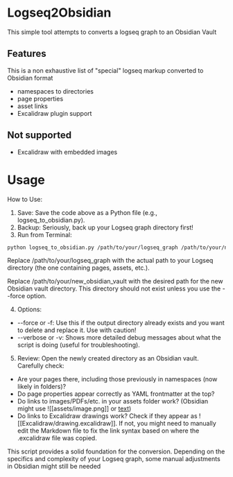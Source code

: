 
# Logseq2Obsidian

This simple tool attempts to converts a logseq graph to an Obsidian Vault

## Features

This is a non exhaustive list of "special" logseq markup converted to Obsidian format

- namespaces to directories
- page properties
- asset links
- Excalidraw plugin support 


## Not supported

- Excalidraw with embedded images


# Usage

How to Use:

1. Save: Save the code above as a Python file (e.g., logseq_to_obsidian.py).
1.  Backup: Seriously, back up your Logseq graph directory first!
1.  Run from Terminal:

```bash
python logseq_to_obsidian.py /path/to/your/logseq_graph /path/to/your/new_obsidian_vault
```

Replace /path/to/your/logseq_graph with the actual path to your Logseq directory (the one containing pages, assets, etc.).

Replace /path/to/your/new_obsidian_vault with the desired path for the new Obsidian vault directory. This directory should not exist unless you use the --force option.

4. Options:
  - --force or -f: Use this if the output directory already exists and you want to delete and replace it. Use with caution!
  - --verbose or -v: Shows more detailed debug messages about what the script is doing (useful for troubleshooting).

5. Review: Open the newly created directory as an Obsidian vault. Carefully check:
  - Are your pages there, including those previously in namespaces (now likely in folders)?
  - Do page properties appear correctly as YAML frontmatter at the top?
  - Do links to images/PDFs/etc. in your assets folder work? (Obsidian might use ![[assets/image.png]] or [text](assets/doc.pdf))
  - Do links to Excalidraw drawings work? Check if they appear as ![[Excalidraw/drawing.excalidraw]]. If not, you might need to manually edit the Markdown file to fix the link syntax based on where the .excalidraw file was copied.


This script provides a solid foundation for the conversion. Depending on the specifics and complexity of your Logseq graph, some manual adjustments in Obsidian might still be needed
